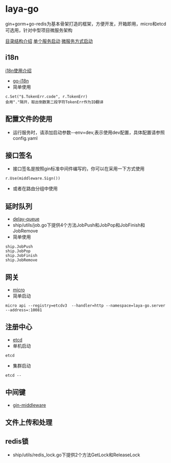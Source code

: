 # laya-go
gin+gorm+go-redis为基本骨架打造的框架，方便开发，开箱即用，micro和etcd可选用，针对中型项目微服务架构

[目录结构介绍](https://github.com/layatips/laya-go/wiki/%E7%9B%AE%E5%BD%95%E7%BB%93%E6%9E%84%E4%BB%8B%E7%BB%8D)
[单个服务启动](https://github.com/layatips/laya-go/wiki/%E5%8D%95%E4%B8%AA%E6%9C%8D%E5%8A%A1%E5%90%AF%E5%8A%A8)
[微服务方式启动](https://github.com/layatips/laya-go/wiki/%E5%BE%AE%E6%9C%8D%E5%8A%A1%E6%96%B9%E5%BC%8F%E5%90%AF%E5%8A%A8)

## i18n
[i18n使用介绍](https://github.com/layatips/laya-go/wiki/i18n)

- [go-i18n](https://github.com/nicksnyder/go-i18n)
- 简单使用
```
c.Set("$.TokenErr.code", r.TokenErr)
会用"."隔开，取出倒数第二段字符TokenErr作为ID翻译
```

## 配置文件的使用
- 运行服务时，请添加启动参数--env=dev,表示使用dev配置，具体配置请参照config.yaml

## 接口签名
- 接口签名是按照gin标准中间件编写的，你可以在采用一下方式使用
```
r.Use(middleware.Sign())
```
- 或者在路由分组中使用

## 延时队列
- [delay-queue](https://github.com/ouqiang/delay-queue)
- ship/utils/job.go下提供4个方法JobPush和JobPop和JobFinish和JobRemove
- 简单使用
```
ship.JobPush
ship.JobPop
ship.JobFinish
ship.JobRemove
```

## 网关
- [micro](https://github.com/micro/micro)
- 简单启动
```
micro api --registry=etcdv3  --handler=http --namespace=laya-go.server --address=:10081
```

## 注册中心
- [etcd](https://github.com/etcd-io/etcd)
- 单机启动
```
etcd
```
- 集群启动
```
etcd --
```

## 中间键
- [gin-middleware](https://github.com/gin-gonic/gin)

## 文件上传和处理

## redis锁
- ship/utils/redis_lock.go下提供2个方法GetLock和ReleaseLock
